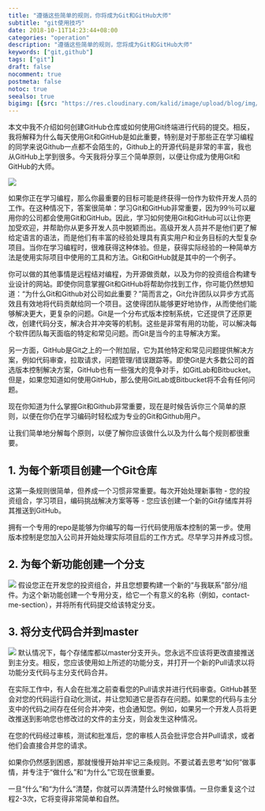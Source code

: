 ```yaml
---
title: "遵循这些简单的规则，你将成为Git和GitHub大师"
subtitle: "git使用技巧"
date: 2018-10-11T14:23:44+08:00
categories: "operation"
description: "遵循这些简单的规则，您将成为Git和GitHub大师"
keywords: ["git,github"]
tags: ["git"]
draft: false
nocomment: true
postmeta: false
notoc: true
seealso: true
bigimg: [{src: "https://res.cloudinary.com/kalid/image/upload/blog/img/banner3.jpg"}]
---
```


本文中我不介绍如何创建GitHub仓库或如何使用Git终端进行代码的提交。相反，我将解释为什么每天使用Git和GitHub是如此重要，特别是对于那些正在学习编程的同学来说Github一点都不会陌生的，Github上的开源代码是非常的丰富，我也从GitHub上学到很多。今天我将分享三个简单原则，以便让你成为使用Git和GitHub的大师。

![](https://res.cloudinary.com/kalid/image/upload/blog/img/git-cat.png)

如果你正在学习编程，那么你最重要的目标可能是终获得一份作为软件开发人员的工作。在这种情况下，答案很简单：学习Git和GitHub非常重要，因为99％可以雇用你的公司都会使用Git和GitHub。因此，学习如何使用Git和GitHub可以让你更加受欢迎，并帮助你从更多开发人员中脱颖而出。高级开发人员并不是他们更了解给定语言的语法，而是他们有丰富的经验处理具有真实用户和业务目标的大型复杂项目。当你在学习编程时，很难获得这种体验。但是，获得实际经验的一种简单方法是使用实​​际项目中使用的工具和方法。Git和GitHub就是其中的一个例子。

你可以做的其他事情是远程结对编程，为开源做贡献，以及为你的投资组合构建专业设计的网站。即使你同意掌握Git和GitHub将帮助你找到工作，你可能仍然想知道：“为什么Git和Github对公司如此重要？”简而言之，Git允许团队以异步方式高效且有效地将代码贡献给同一个项目。这使得团队能够更好地协作，从而使他们能够解决更大，更复杂的问题。Git是一个分布式版本控制系统，它还提供了还原更改，创建代码分支，解决合并冲突等的机制。这些是非常有用的功能，可以解决每个软件团队每天面临的特定和常见问题。而Git是当今的主导解决方案。

另一方面，GitHub是Git之上的一个附加层，它为其他特定和常见问题提供解决方案，例如代码审查，拉取请求，问题管理/错误跟踪等。即使Git是大多数公司的首选版本控制解决方案，GitHub也有一些强大的竞争对手，如GitLab和Bitbucket。但是，如果您知道如何使用GitHub，那么使用GitLab或Bitbucket将不会有任何问题。

现在你知道为什么掌握Git和Github非常重要，现在是时候告诉你三个简单的原则，以便在你仍在学习编码时轻松成为专业的Git和Github用户。

让我们简单地分解每个原则，以便了解你应该做什么以及为什么每个规则都很重要。

## 1. 为每个新项目创建一个Git仓库

这第一条规则很简单，但养成一个习惯非常重要。每次开始处理新事物 - 您的投资组合，学习项目，编码挑战解决方案等等 - 您应该创建一个新的Git存储库并将其推送到GitHub。

拥有一个专用的repo是能够为你编写的每一行代码使用版本控制的第一步。使用版本控制是您加入公司并开始处理实际项目后的工作方式。尽早学习并养成习惯。

## 2. 为每个新功能创建一个分支
 
![](https://res.cloudinary.com/kalid/image/upload/blog/img/git-branch.png)
假设您正在开发您的投资组合，并且您想要构建一个新的“与我联系”部分/组件。为这个新功能创建一个专用分支，给它一个有意义的名称（例如，contact-me-section），并将所有代码提交给该特定分支。

## 3. 将分支代码合并到master

![](https://res.cloudinary.com/kalid/image/upload/blog/img/git-master.png)
默认情况下，每个存储库都以master分支开头。您永远不应该将更改直接推送到主分支。相反，您应该使用如上所述的功能分支，并打开一个新的Pull请求以将功能分支代码与主分支代码合并。

在实际工作中，有人会在批准之前查看您的Pull请求并进行代码审查。GitHub甚至会对您的代码运行自动化测试，并让您知道它是否存在问题。如果您的代码与主分支中的代码之间存在任何合并冲突，也会通知您。例如，如果另一个开发人员将更改推送到影响您也修改过的文件的主分支，则会发生这种情况。

在您的代码经过审核，测试和批准后，您的审核人员会批评您合并Pull请求，或者他们会直接合并您的请求。

如果你仍然感到困惑，那就慢慢开始并牢记三条规则。不要试着去思考“如何”做事情，并专注于“做什么”和“为什么”它现在很重要。

一旦“什么”和“为什么”清楚，你就可以弄清楚什么时候做事情。一旦你重复这个过程2-3次，它将变得非常简单和自然。